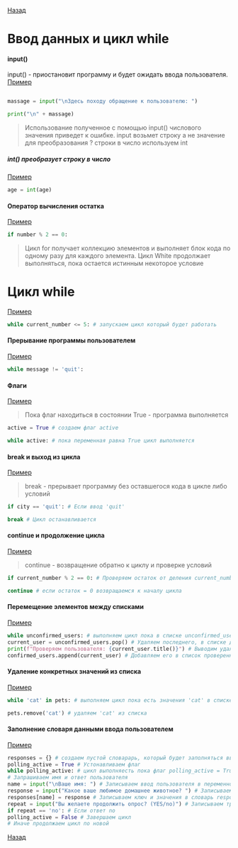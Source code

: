[Назад](Конспект_Python.md)

# Ввод данных и цикл while

#### input()

input() - приостановит программу и будет ожидать ввода пользователя.
[Пример](../7_Ввод_данных_while/1_input.py)

```Python

massage = input("\nЗдесь походу обращение к пользователю: ")

print("\n" + massage)

```

> Использование полученное с помощью input()
> числового значения приведет к ошибке. input
> возьмет строку а не значение для преобразования ?
> строки в число используем int
> 

##### int() преобразует строку в число
[Пример](../7_Ввод_данных_while/2_int.py)

```Python
age = int(age)
```

#### Оператор вычисления остатка
[Пример](../7_Ввод_данных_while/2_int.py)
```Python
if number % 2 == 0:
```

> Цикл for получает коллекцию элементов и выполняет блок кода 
> по одному разу для каждого элемента. 
> Цикл White продолжает выполняться, пока остается истинным 
 >некоторое условие

# Цикл while
[Пример](../7_Ввод_данных_while/3_while.py)
```Python
while current_number <= 5: # запускаем цикл который будет работать                                          # пока значение  <= 5
```
#### Прерывание программы пользователем
[Пример](../7_Ввод_данных_while/3_while.py)
```Python
while message != 'quit':
```
#### Флаги
[Пример](../7_Ввод_данных_while/4_flag.py)

>Пока флаг находиться в состоянии True - программа выполняется

```Python
active = True # создаем флаг active

while active: # пока переменная равна True цикл выполняется
```

#### break и выход из цикла
[Пример](../7_Ввод_данных_while/5_break.py)

> break - прерывает программу без оставшегося кода в цикле либо условий

```Python
if city == 'quit': # Если ввод 'quit'

break # Цикл останавливается
```

#### continue и продолжение цикла
[Пример](../7_Ввод_данных_while/6_continue.py)

> continue - возвращение обратно к циклу и проверке условий

```Python
if current_number % 2 == 0: # Проверяем остаток от деления current_number на 2

continue # если остаток = 0 возвращаемся к началу цикла
```

#### Перемещение элементов между списками
[Пример](../7_Ввод_данных_while/7_while_list.py)
```Python
while unconfirmed_users: # выполняем цикл пока в списке unconfirmed_users есть #элементы
current_user = unconfirmed_users.pop() # Удаляем последнего, в списке для #проверки пользователя, и записываем в current_user
print(f"Проверяем пользователя: {current_user.title()}") # Выводим удаленного #пользователя
confirmed_users.append(current_user) # Добавляем его в список проверенных
```
#### Удаление конкретных значений из списка
[Пример](../7_Ввод_данных_while/8_remove.py)
```Python
while 'cat' in pets: # выполняем цикл пока есть значения 'cat' в списке pets

pets.remove('cat') # удаляем 'cat' из списка
```

#### Заполнение словаря данными ввода пользователем
[Пример](../7_Ввод_данных_while/9_input_slovar.py)

```Python
responses = {} # создаем пустой словарарь, который будет заполняться вводом #пользователя
polling_active = True # Устонавливаем флаг
while polling_active: # цикл выполняесть пока флаг polling_active = True
# Запрашиваем имя и ответ пользователя
name = input("\nВаше имя: ") # Записываем ввод пользователя в переменной name
response = input("Какое ваше любимое домашнее животное? ") # Записываем второй #ввод пользователя в переменной response
responses[name] = response # Записываем ключ и значения в словарь responses
repeat = input("Вы желаете продолжить опрос? (YES/no)") # Записываем третий ввод #пользовател в переменной repeat
if repeat == 'no': # Если ответ no
polling_active = False # Завершаем цикл
# Иначе продолжаем цикл по новой
```




[Назад](Конспект_Python.md)